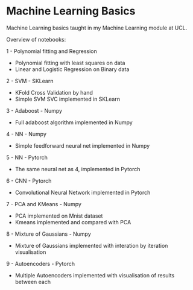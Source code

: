 # Machine Learning Basics
Machine Learning basics taught in my Machine Learning module at UCL.

Overview of notebooks:

1 - Polynomial fitting and Regression

* Polynomial fitting with least squares on data
* Linear and Logistic Regression on Binary data

2 - SVM - SKLearn

* KFold Cross Validation by hand
* Simple SVM SVC implemented in SKLearn

3 - Adaboost - Numpy

* Full adaboost algorithm implemented in Numpy

4 - NN - Numpy

* Simple feedforward neural net implemented in Numpy

5 - NN - Pytorch

* The same neural net as 4, implemented in Pytorch

6 - CNN - Pytorch

* Convolutional Neural Network implemented in Pytorch

7 - PCA and KMeans - Numpy

* PCA implemented on Mnist dataset
* Kmeans implemented and compared with PCA

8 - Mixture of Gaussians - Numpy

* Mixture of Gaussians implemented with interation by iteration visualisation

9 - Autoencoders - Pytorch

* Multiple Autoencoders implemented with visualisation of results between each
